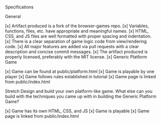 Specifications

General

[x] Artifact produced is a fork of the browser-games repo.
[x] Variables, functions, files, etc. have appropriate and meaningful names.
[x] HTML, CSS, and JS files are well formatted with proper spacing and indentation.
[x] There is a clear separation of game logic code from view/rendering code.
[x] All major features are added via pull requests with a clear description and concise commit messages.
[x] The artifact produced is properly licensed, preferably with the MIT license.
[x] Generic Platform Game

[x] Game can be found at public/platform.html
[x] Game is playable by one player
[x] Game follows rules established in tutorial
[x] Game page is linked from public/index.html

Stretch
Design and build your own platform-like game. What else can you build with the techniques you came up with in building the Generic Platform Game?

[x] Game has its own HTML, CSS, and JS
[x] Game is playable
[x] Game page is linked from public/index.html
